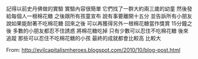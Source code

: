 記得以前史丹佛做的實驗
實驗內容很簡單
它們找了一群大約兩三歲的幼童
然後發給每個人一根棉花糖
之後跟所有孩童宣布
說有事要離開十五分
並告訴所有小朋友
說如果能耐著不吃棉花糖
回來之後
可以再獲得另外一根棉花糖當作獎賞
15分鐘之後
多數的小朋友都忍不住誘惑
將棉花糖吃掉
只有少數可以忍住不吃棉花糖
後來追蹤
那些可以忍住不吃棉花糖的小孩
最終的成就都會比較高
比較大

From: http://evilcapitalismheroes.blogspot.com/2010/10/blog-post.html